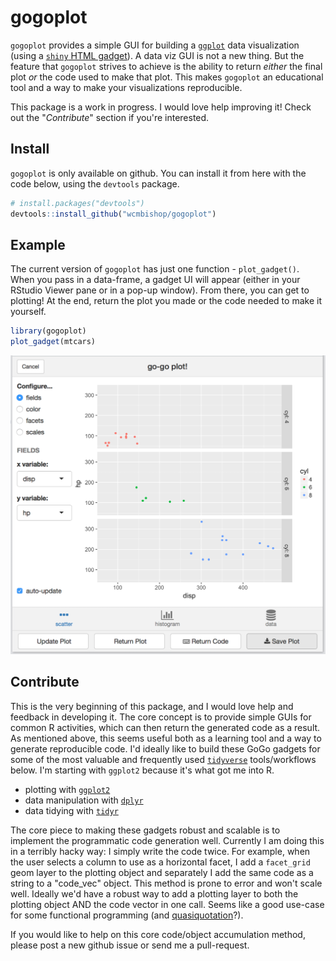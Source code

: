 
gogoplot
========

`gogoplot` provides a simple GUI for building a [`ggplot`](http://ggplot2.tidyverse.org) data visualization (using a [`shiny` HTML gadget](https://shiny.rstudio.com/articles/gadgets.html)). A data viz GUI is not a new thing. But the feature that `gogoplot` strives to achieve is the ability to return *either* the final plot *or* the code used to make that plot. This makes `gogoplot` an educational tool and a way to make your visualizations reproducible.

This package is a work in progress. I would love help improving it! Check out the "*Contribute*" section if you're interested.

Install
-------

`gogoplot` is only available on github. You can install it from here with the code below, using the `devtools` package.

``` r
# install.packages("devtools")
devtools::install_github("wcmbishop/gogoplot")
```

Example
-------

The current version of `gogoplot` has just one function - `plot_gadget()`. When you pass in a data-frame, a gadget UI will appear (either in your RStudio Viewer pane or in a pop-up window). From there, you can get to plotting! At the end, return the plot you made or the code needed to make it yourself.

``` r
library(gogoplot)
plot_gadget(mtcars)
```

![gogoplot GUI](images/gogoplot.png)

Contribute
----------

This is the very beginning of this package, and I would love help and feedback in developing it. The core concept is to provide simple GUIs for common R activities, which can then return the generated code as a result. As mentioned above, this seems useful both as a learning tool and a way to generate reproducible code. I'd ideally like to build these GoGo gadgets for some of the most valuable and frequently used [`tidyverse`](https://www.tidyverse.org) tools/workflows below. I'm starting with `ggplot2` because it's what got me into R.

-   plotting with [`ggplot2`](http://ggplot2.tidyverse.org)
-   data manipulation with [`dplyr`](http://dplyr.tidyverse.org)
-   data tidying with [`tidyr`](http://tidyr.tidyverse.org)

The core piece to making these gadgets robust and scalable is to implement the programmatic code generation well. Currently I am doing this in a terribly hacky way: I simply write the code twice. For example, when the user selects a column to use as a horizontal facet, I add a `facet_grid` geom layer to the plotting object and separately I add the same code as a string to a "code\_vec" object. This method is prone to error and won't scale well. Ideally we'd have a robust way to add a plotting layer to both the plotting object AND the code vector in one call. Seems like a good use-case for some functional programming (and [quasiquotation](http://dplyr.tidyverse.org/articles/programming.html#quasiquotation)?).

If you would like to help on this core code/object accumulation method, please post a new github issue or send me a pull-request.

